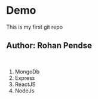 # Demo
This is my first git repo

## Author: Rohan Pendse
<br>

1. MongoDb
2. Express
3. ReactJS
4. NodeJs
